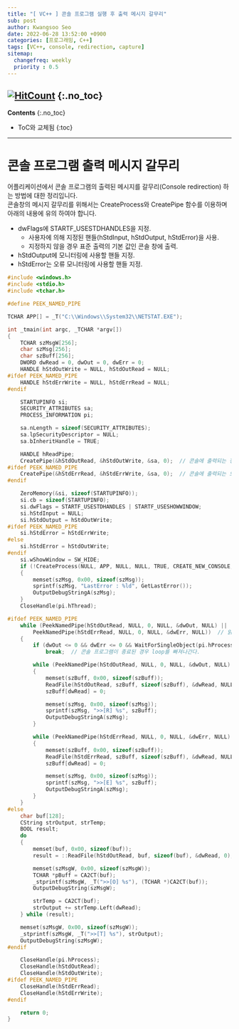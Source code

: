 ```yaml
---
title: "[ VC++ ] 콘솔 프로그램 실행 후 출력 메시지 갈무리" 
sub: post
author: Kwangsoo Seo
date: 2022-06-28 13:52:00 +0900
categories: [프로그래밍, C++]
tags: [VC++, console, redirection, capture]
sitemap:
  changefreq: weekly
  priority : 0.5
---
```

[![HitCount](https://hits.dwyl.com/MonosLab/post1.svg?style=flat-square&show=unique)](http://hits.dwyl.com/MonosLab/post1)
{:.no_toc}
---
**Contents**
{:.no_toc}

* ToC와 교체됨
{:toc}  

---
# **콘솔 프로그램 출력 메시지 갈무리**  
어플리케이션에서 콘솔 프로그램의 출력된 메시지를 갈무리(Console redirection) 하는 방법에 대한 정리입니다.   
콘솔창의 메시지 갈무리를 위해서는 CreateProcess와 CreatePipe 함수를 이용하며 아래의 내용에 유의 하여야 합니다.
* dwFlags에 STARTF_USESTDHANDLES을 지정. 
   - 사용자에 의해 지정된 핸들(hStdInput, hStdOutput, hStdError)을 사용.
   - 지정하지 않을 경우 표준 출력의 기본 값인 콘솔 창에 출력.
* hStdOutput에 모니터링에 사용할 핸들 지정.
* hStdError는 오류 모니터링에 사용할 핸들 지정.


```cpp
#include <windows.h>
#include <stdio.h>
#include <tchar.h>

#define PEEK_NAMED_PIPE

TCHAR APP[] = _T("C:\\Windows\\System32\\NETSTAT.EXE");

int _tmain(int argc, _TCHAR *argv[]) 
{
	TCHAR szMsgW[256];
	char szMsg[256];
	char szBuff[256];
	DWORD dwRead = 0, dwOut = 0, dwErr = 0;
	HANDLE hStdOutWrite = NULL, hStdOutRead = NULL;
#ifdef PEEK_NAMED_PIPE
	HANDLE hStdErrWrite = NULL, hStdErrRead = NULL;
#endif

	STARTUPINFO si;
	SECURITY_ATTRIBUTES sa;
	PROCESS_INFORMATION pi;

	sa.nLength = sizeof(SECURITY_ATTRIBUTES);
	sa.lpSecurityDescriptor = NULL;
	sa.bInheritHandle = TRUE;

	HANDLE hReadPipe;
	CreatePipe(&hStdOutRead, &hStdOutWrite, &sa, 0);  // 콘솔에 출력되는 정보와 연결할 파이프 생성
#ifdef PEEK_NAMED_PIPE
	CreatePipe(&hStdErrRead, &hStdErrWrite, &sa, 0);  // 콘솔에 출력되는 오류와 연결할 파이프 생성
#endif

	ZeroMemory(&si, sizeof(STARTUPINFO));
	si.cb = sizeof(STARTUPINFO);
	si.dwFlags = STARTF_USESTDHANDLES | STARTF_USESHOWWINDOW;
	si.hStdInput = NULL;
	si.hStdOutput = hStdOutWrite;
#ifdef PEEK_NAMED_PIPE
	si.hStdError = hStdErrWrite;
#else
	si.hStdError = hStdOutWrite;
#endif
	si.wShowWindow = SW_HIDE;
	if (!CreateProcess(NULL, APP, NULL, NULL, TRUE, CREATE_NEW_CONSOLE, NULL, NULL, &si, &pi))
	{
		memset(szMsg, 0x00, sizeof(szMsg));
		sprintf(szMsg, "LastError : %ld", GetLastError());
		OutputDebugStringA(szMsg);
	}
	CloseHandle(pi.hThread);

#ifdef PEEK_NAMED_PIPE
	while (PeekNamedPipe(hStdOutRead, NULL, 0, NULL, &dwOut, NULL) ||
		PeekNamedPipe(hStdErrRead, NULL, 0, NULL, &dwErr, NULL))  // 읽을 데이터가 있는지 체크
	{
		if (dwOut <= 0 && dwErr <= 0 && WaitForSingleObject(pi.hProcess, 0) != WAIT_TIMEOUT)
			break;  // 콘솔 프로그램이 종료된 경우 loop를 빠져나간다.

		while (PeekNamedPipe(hStdOutRead, NULL, 0, NULL, &dwOut, NULL) && dwOut > 0)
		{
			memset(szBuff, 0x00, sizeof(szBuff));
			ReadFile(hStdOutRead, szBuff, sizeof(szBuff), &dwRead, NULL);
			szBuff[dwRead] = 0;

			memset(szMsg, 0x00, sizeof(szMsg));
			sprintf(szMsg, ">>[R] %s", szBuff);
			OutputDebugStringA(szMsg);
		}

		while (PeekNamedPipe(hStdErrRead, NULL, 0, NULL, &dwErr, NULL) && dwErr > 0)
		{
			memset(szBuff, 0x00, sizeof(szBuff));
			ReadFile(hStdErrRead, szBuff, sizeof(szBuff), &dwRead, NULL);
			szBuff[dwRead] = 0;

			memset(szMsg, 0x00, sizeof(szMsg));
			sprintf(szMsg, ">>[E] %s", szBuff);
			OutputDebugStringA(szMsg);
		}
	}
#else
	char buf[128];
	CString strOutput, strTemp;
	BOOL result;
	do
	{
		memset(buf, 0x00, sizeof(buf));
		result = ::ReadFile(hStdOutRead, buf, sizeof(buf), &dwRead, 0);

		memset(szMsgW, 0x00, sizeof(szMsgW));
		TCHAR *pBuff = CA2CT(buf);
		_stprintf(szMsgW, _T(">>[O] %s"), (TCHAR *)CA2CT(buf));
		OutputDebugString(szMsgW);

		strTemp = CA2CT(buf);
		strOutput += strTemp.Left(dwRead);
	} while (result);

	memset(szMsgW, 0x00, sizeof(szMsgW));
	_stprintf(szMsgW, _T(">>[T] %s"), strOutput);
	OutputDebugString(szMsgW);
#endif

	CloseHandle(pi.hProcess);
	CloseHandle(hStdOutRead);
	CloseHandle(hStdOutWrite);
#ifdef PEEK_NAMED_PIPE
	CloseHandle(hStdErrRead);
	CloseHandle(hStdErrWrite);
#endif

	return 0;
}
```
